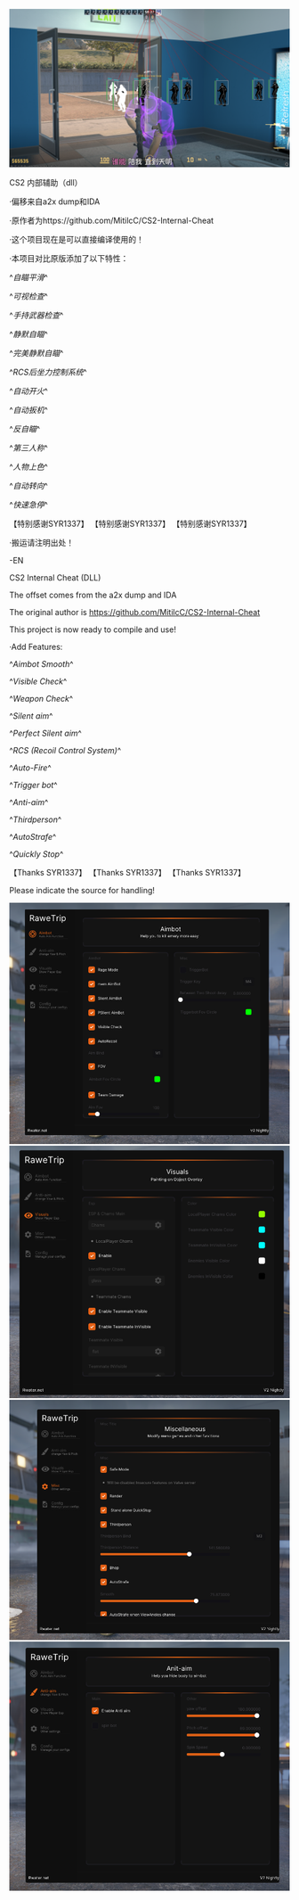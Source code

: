 ![image](https://github.com/Rw0ter/CS2-Internal-cheat/blob/4dfd9244f8163d47c112a96be88b41ef4d50bfaf/In%20Game.png)

CS2 内部辅助（dll）

·偏移来自a2x dump和IDA

·原作者为https://github.com/MitilcC/CS2-Internal-Cheat

·这个项目现在是可以直接编译使用的！

·本项目对比原版添加了以下特性：

^*自瞄平滑*^

^*可视检查*^

^*手持武器检查*^

^*静默自瞄*^

^*完美静默自瞄*^

^*RCS后坐力控制系统*^

^*自动开火*^

^*自动扳机*^

^*反自瞄*^

^*第三人称*^

^*人物上色*^

^*自动转向*^

^*快速急停*^



 【特别感谢SYR1337】
 【特别感谢SYR1337】
 【特别感谢SYR1337】


·搬运请注明出处！

-EN

CS2 Internal Cheat (DLL)

The offset comes from the a2x dump and IDA

The original author is https://github.com/MitilcC/CS2-Internal-Cheat

This project is now ready to compile and use!

·Add Features: 

^*Aimbot Smooth*^

^*Visible Check*^

^*Weapon Check*^

^*Silent aim*^

^*Perfect Silent aim*^

^*RCS (Recoil Control System)*^

^*Auto-Fire*^

^*Trigger bot*^

^*Anti-aim*^

^*Thirdperson*^

^*AutoStrafe*^

^*Quickly Stop*^

【Thanks SYR1337】 
【Thanks SYR1337】 
【Thanks SYR1337】


Please indicate the source for handling!



![image](https://github.com/Rw0ter/CS2-Internal-cheat/blob/9e9284e44bfd6f86b4ffe8effae2b48ba32fa198/Rw%20cheat%20V2%20Aimbot.png)
![image](https://github.com/Rw0ter/CS2-Internal-cheat/blob/9e9284e44bfd6f86b4ffe8effae2b48ba32fa198/Rw%20cheat%20V2%20Chams.png)
![image](https://github.com/Rw0ter/CS2-Internal-cheat/blob/9e9284e44bfd6f86b4ffe8effae2b48ba32fa198/Rw%20cheat%20V2%20Misc.png)
![image](https://github.com/Rw0ter/CS2-Internal-cheat/blob/9e9284e44bfd6f86b4ffe8effae2b48ba32fa198/Rw%20cheat%20V2%20Antiaim.png)
